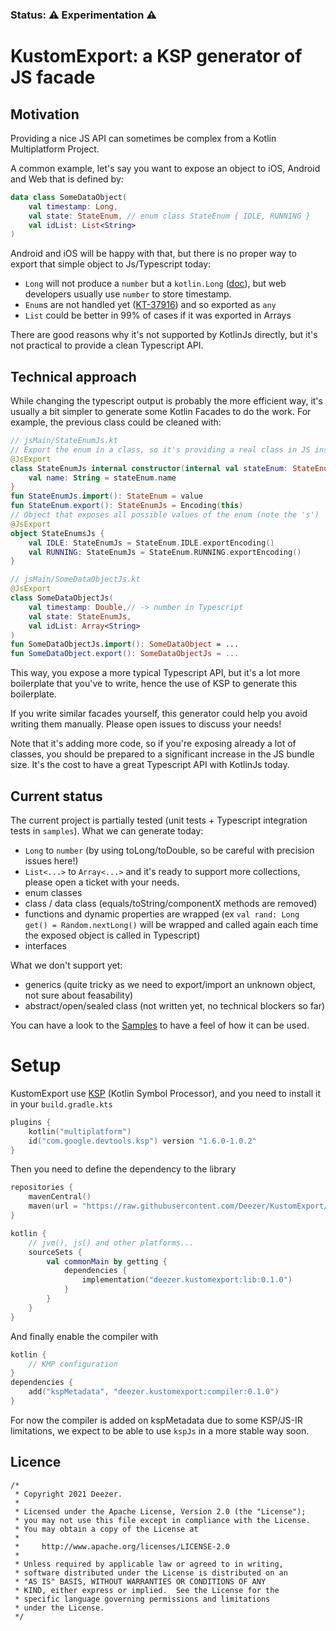 ### Status: ⚠ Experimentation ⚠
# KustomExport: a KSP generator of JS facade

## Motivation
Providing a nice JS API can sometimes be complex from a Kotlin Multiplatform Project.

A common example, let's say you want to expose an object to iOS, Android and Web that is defined by: 
```kotlin
data class SomeDataObject(
    val timestamp: Long,
    val state: StateEnum, // enum class StateEnum { IDLE, RUNNING }
    val idList: List<String>
)
```
Android and iOS will be happy with that, but there is no proper way to export that simple object to Js/Typescript today:
- `Long` will not produce a `number` but a `kotlin.Long` ([doc](https://kotlinlang.org/docs/js-to-kotlin-interop.html#kotlin-types-in-javascript)), but web developers usually use `number` to store timestamp.
- `Enum`s are not handled yet ([KT-37916](https://youtrack.jetbrains.com/issue/KT-37916)) and so exported as `any`
- `List` could be better in 99% of cases if it was exported in Arrays

There are good reasons why it's not supported by KotlinJs directly, but it's not practical to provide a clean Typescript API.

## Technical approach

While changing the typescript output is probably the more efficient way, it's usually a bit simpler to generate some Kotlin Facades to do the work. For example, the previous class could be cleaned with:

```kotlin
// jsMain/StateEnumJs.kt
// Export the enum in a class, so it's providing a real class in JS instead of 'any'
@JsExport
class StateEnumJs internal constructor(internal val stateEnum: StateEnum) {
    val name: String = stateEnum.name
}
fun StateEnumJs.import(): StateEnum = value
fun StateEnum.export(): StateEnumJs = Encoding(this)
// Object that exposes all possible values of the enum (note the 's')
@JsExport
object StateEnumsJs {
    val IDLE: StateEnumJs = StateEnum.IDLE.exportEncoding()
    val RUNNING: StateEnumJs = StateEnum.RUNNING.exportEncoding()
}

// jsMain/SomeDataObjectJs.kt
@JsExport
class SomeDataObjectJs(
    val timestamp: Double,// -> number in Typescript
    val state: StateEnumJs,
    val idList: Array<String>
)
fun SomeDataObjectJs.import(): SomeDataObject = ...
fun SomeDataObject.export(): SomeDataObjectJs = ...
```

This way, you expose a more typical Typescript API, but it's a lot more boilerplate that you've to write, hence the use of KSP to generate this boilerplate.

If you write similar facades yourself, this generator could help you avoid writing them manually. Please open issues to discuss your needs!

Note that it's adding more code, so if you're exposing already a lot of classes, you should be prepared to a significant increase in the JS bundle size. It's the cost to have a great Typescript API with KotlinJs today.

## Current status

The current project is partially tested (unit tests + Typescript integration tests in `samples`).
What we can generate today: 
- `Long` to `number` (by using toLong/toDouble, so be careful with precision issues here!)
- `List<...>` to `Array<...>` and it's ready to support more collections, please open a ticket with your needs.
- enum classes
- class / data class (equals/toString/componentX methods are removed)
- functions and dynamic properties are wrapped (ex `val rand: Long get() = Random.nextLong()` will be wrapped and called again each time the exposed object is called in Typescript)
- interfaces

What we don't support yet:
- generics (quite tricky as we need to export/import an unknown object, not sure about feasability)
- abstract/open/sealed class (not written yet, no technical blockers so far)

You can have a look to the [Samples](samples/src/commonMain/kotlin/sample) to have a feel of how it can be used.

# Setup

KustomExport use [KSP](https://github.com/google/ksp) (Kotlin Symbol Processor), and you need to install it in your `build.gradle.kts`

```kotlin
plugins {
    kotlin("multiplatform")
    id("com.google.devtools.ksp") version "1.6.0-1.0.2"
}
```

Then you need to define the dependency to the library

```kotlin
repositories {
    mavenCentral()
    maven(url = "https://raw.githubusercontent.com/Deezer/KustomExport/mvn-repo")
}

kotlin {
    // jvm(), js() and other platforms...
    sourceSets {
        val commonMain by getting {
            dependencies {
                implementation("deezer.kustomexport:lib:0.1.0")
            }
        }
    }
}
```

And finally enable the compiler with 

```kotlin
kotlin { 
    // KMP configuration
}
dependencies {
    add("kspMetadata", "deezer.kustomexport:compiler:0.1.0")
}
```

For now the compiler is added on kspMetadata due to some KSP/JS-IR limitations, we expect to be able to use `kspJs` in a more stable way soon.

## Licence
```
/*
 * Copyright 2021 Deezer.
 *
 * Licensed under the Apache License, Version 2.0 (the "License");
 * you may not use this file except in compliance with the License.
 * You may obtain a copy of the License at
 *
 *     http://www.apache.org/licenses/LICENSE-2.0
 *
 * Unless required by applicable law or agreed to in writing,
 * software distributed under the License is distributed on an
 * "AS IS" BASIS, WITHOUT WARRANTIES OR CONDITIONS OF ANY
 * KIND, either express or implied.  See the License for the
 * specific language governing permissions and limitations
 * under the License.
 */
```
